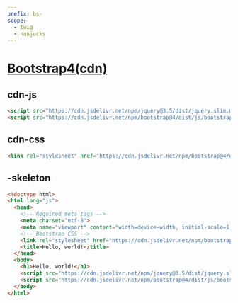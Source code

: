```yaml
---
prefix: bs-
scope: 
  - twig
  - nunjucks
---
```

[Bootstrap4(cdn)](https://getbootstrap.com/docs/4.6/getting-started/introduction/)
=====================

cdn-js
-----------

```html
<script src="https://cdn.jsdelivr.net/npm/jquery@3.5/dist/jquery.slim.min.js" crossorigin="anonymous"></script>
<script src="https://cdn.jsdelivr.net/npm/bootstrap@4/dist/js/bootstrap.bundle.min.js" crossorigin="anonymous"></script>
```

cdn-css
-----------

```html
<link rel="stylesheet" href="https://cdn.jsdelivr.net/npm/bootstrap@4/dist/css/bootstrap.min.css">
```

-skeleton
-----------

```html
<!doctype html>
<html lang="js">
  <head>
    <!-- Required meta tags -->
    <meta charset="utf-8">
    <meta name="viewport" content="width=device-width, initial-scale=1, shrink-to-fit=no">
    <!-- Bootstrap CSS -->
    <link rel="stylesheet" href="https://cdn.jsdelivr.net/npm/bootstrap@4/dist/css/bootstrap.min.css" crossorigin="anonymous">
    <title>Hello, world!</title>
  </head>
  <body>
    <h1>Hello, world!</h1>
    <script src="https://cdn.jsdelivr.net/npm/jquery@3.5/dist/jquery.slim.min.js" crossorigin="anonymous"></script>
    <script src="https://cdn.jsdelivr.net/npm/bootstrap@4/dist/js/bootstrap.bundle.min.js" crossorigin="anonymous"></script>
  </body>
</html>
```
